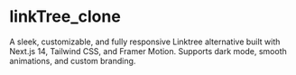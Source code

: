 # linkTree_clone
A sleek, customizable, and fully responsive Linktree alternative built with Next.js 14, Tailwind CSS, and Framer Motion. Supports dark mode, smooth animations, and custom branding.
